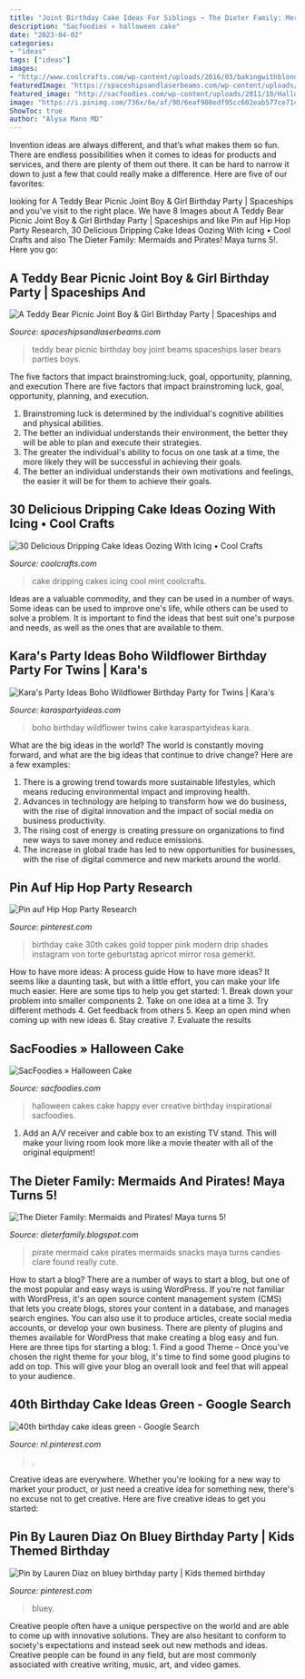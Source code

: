```yaml
---
title: "Joint Birthday Cake Ideas For Siblings ~ The Dieter Family: Mermaids And Pirates! Maya Turns 5!"
description: "Sacfoodies » halloween cake"
date: "2023-04-02"
categories:
- "ideas"
tags: ["ideas"]
images:
- "http://www.coolcrafts.com/wp-content/uploads/2016/03/bakingwithblondie.jpg"
featuredImage: "https://spaceshipsandlaserbeams.com/wp-content/uploads/2015/09/boys-and-girls-teddy-bear-picnic-birthday-party-ideas.jpg"
featured_image: "http://sacfoodies.com/wp-content/uploads/2011/10/Halloween-Cake-225x300.jpg"
image: "https://i.pinimg.com/736x/6e/af/90/6eaf908edf95cc602eab577ce7141bfa.jpg"
ShowToc: true
author: "Alysa Mann MD"
---
```



Invention ideas are always different, and that’s what makes them so fun. There are endless possibilities when it comes to ideas for products and services, and there are plenty of them out there. It can be hard to narrow it down to just a few that could really make a difference. Here are five of our favorites: 

	

		
looking for A Teddy Bear Picnic Joint Boy &amp; Girl Birthday Party | Spaceships and you've visit to the right place. We have 8 Images about A Teddy Bear Picnic Joint Boy &amp; Girl Birthday Party | Spaceships and like Pin auf Hip Hop Party Research, 30 Delicious Dripping Cake Ideas Oozing With Icing • Cool Crafts and also The Dieter Family: Mermaids and Pirates! Maya turns 5!. Here you go:
		
    
## A Teddy Bear Picnic Joint Boy &amp; Girl Birthday Party | Spaceships And

<img loading=lazy src="https://spaceshipsandlaserbeams.com/wp-content/uploads/2015/09/boys-and-girls-teddy-bear-picnic-birthday-party-ideas.jpg" onerror="this.onerror=null;this.src='https://tse3.mm.bing.net/th?id=OIP.hAwv7FZjgIf4aRfV19_u6wHaLH&amp;pid=15.1';" alt="A Teddy Bear Picnic Joint Boy &amp; Girl Birthday Party | Spaceships and">

_Source: spaceshipsandlaserbeams.com_

>teddy bear picnic birthday boy joint beams spaceships laser bears parties boys. 

	

The five factors that impact brainstroming:luck, goal, opportunity, planning, and execution
There are five factors that impact brainstroming luck, goal, opportunity, planning, and execution. 
1. Brainstroming luck is determined by the individual's cognitive abilities and physical abilities. 
2. The better an individual understands their environment, the better they will be able to plan and execute their strategies. 
3. The greater the individual's ability to focus on one task at a time, the more likely they will be successful in achieving their goals. 
4. The better an individual understands their own motivations and feelings, the easier it will be for them to achieve their goals. 

    
## 30 Delicious Dripping Cake Ideas Oozing With Icing • Cool Crafts

<img loading=lazy src="http://www.coolcrafts.com/wp-content/uploads/2016/03/bakingwithblondie.jpg" onerror="this.onerror=null;this.src='https://tse4.mm.bing.net/th?id=OIP.vVazggNEkZmFnc3rEqPbdwHaGq&amp;pid=15.1';" alt="30 Delicious Dripping Cake Ideas Oozing With Icing • Cool Crafts">

_Source: coolcrafts.com_

>cake dripping cakes icing cool mint coolcrafts. 

	

Ideas are a valuable commodity, and they can be used in a number of ways. Some ideas can be used to improve one's life, while others can be used to solve a problem. It is important to find the ideas that best suit one's purpose and needs, as well as the ones that are available to them.

    
## Kara&#039;s Party Ideas Boho Wildflower Birthday Party For Twins | Kara&#039;s

<img loading=lazy src="http://karaspartyideas.com/wp-content/uploads/2017/01/Boho-Wildflower-Birthday-Party-for-Twins-via-Karas-Party-Ideas-KarasPartyIdeas.com7_.jpg" onerror="this.onerror=null;this.src='https://tse2.mm.bing.net/th?id=OIP.3pCfqYs_KPJIZIDpAe4yrQHaLF&amp;pid=15.1';" alt="Kara&#039;s Party Ideas Boho Wildflower Birthday Party for Twins | Kara&#039;s">

_Source: karaspartyideas.com_

>boho birthday wildflower twins cake karaspartyideas kara. 

	

What are the big ideas in the world?
The world is constantly moving forward, and what are the big ideas that continue to drive change? Here are a few examples: 
1. There is a growing trend towards more sustainable lifestyles, which means reducing environmental impact and improving health. 
2. Advances in technology are helping to transform how we do business, with the rise of digital innovation and the impact of social media on business productivity. 
3. The rising cost of energy is creating pressure on organizations to find new ways to save money and reduce emissions. 
4. The increase in global trade has led to new opportunities for businesses, with the rise of digital commerce and new markets around the world.

    
## Pin Auf Hip Hop Party Research

<img loading=lazy src="https://i.pinimg.com/736x/fa/34/7d/fa347da02f95520c19a9061930d5348d.jpg" onerror="this.onerror=null;this.src='https://tse1.mm.bing.net/th?id=OIP._zK3_BsfrhPfYrZK_BMXDwHaJQ&amp;pid=15.1';" alt="Pin auf Hip Hop Party Research">

_Source: pinterest.com_

>birthday cake 30th cakes gold topper pink modern drip shades instagram von torte geburtstag apricot mirror rosa gemerkt. 

	

How to have more ideas: A process guide
How to have more ideas? It seems like a daunting task, but with a little effort, you can make your life much easier. Here are some tips to help you get started: 1. Break down your problem into smaller components 2. Take on one idea at a time 3. Try different methods 4. Get feedback from others 5. Keep an open mind when coming up with new ideas 6. Stay creative 7. Evaluate the results 
    
## SacFoodies » Halloween Cake

<img loading=lazy src="http://sacfoodies.com/wp-content/uploads/2011/10/Halloween-Cake-225x300.jpg" onerror="this.onerror=null;this.src='https://tse1.mm.bing.net/th?id=OIP.lESWz3Fdes6gUNdAOtOLngHaJ4&amp;pid=15.1';" alt="SacFoodies » Halloween Cake">

_Source: sacfoodies.com_

>halloween cakes cake happy ever creative birthday inspirational sacfoodies. 

	

1. Add an A/V receiver and cable box to an existing TV stand. This will make your living room look more like a movie theater with all of the original equipment!

    
## The Dieter Family: Mermaids And Pirates! Maya Turns 5!

<img loading=lazy src="http://2.bp.blogspot.com/-SfM-vmKyQGw/UaKpC3qJI5I/AAAAAAAACag/62DlXUTRgx4/s1600/Mermaid_Pirate+Cake.JPG" onerror="this.onerror=null;this.src='https://tse1.mm.bing.net/th?id=OIP.hr8KBYOlsCq6E3EyyHvtKAHaLG&amp;pid=15.1';" alt="The Dieter Family: Mermaids and Pirates! Maya turns 5!">

_Source: dieterfamily.blogspot.com_

>pirate mermaid cake pirates mermaids snacks maya turns candies clare found really cute. 

	

How to start a blog?
There are a number of ways to start a blog, but one of the most popular and easy ways is using WordPress. If you're not familiar with WordPress, it's an open source content management system (CMS) that lets you create blogs, stores your content in a database, and manages search engines. You can also use it to produce articles, create social media accounts, or develop your own business. There are plenty of plugins and themes available for WordPress that make creating a blog easy and fun. Here are three tips for starting a blog: 1. Find a good Theme – Once you've chosen the right theme for your blog, it's time to find some good plugins to add on top. This will give your blog an overall look and feel that will appeal to your audience. 
    
## 40th Birthday Cake Ideas Green - Google Search

<img loading=lazy src="https://i.pinimg.com/736x/6e/af/90/6eaf908edf95cc602eab577ce7141bfa.jpg" onerror="this.onerror=null;this.src='https://tse2.mm.bing.net/th?id=OIP.0S4YzHSwvveL7r5JpYVQnAHaLH&amp;pid=15.1';" alt="40th birthday cake ideas green - Google Search">

_Source: nl.pinterest.com_

>. 

	

Creative ideas are everywhere. Whether you're looking for a new way to market your product, or just need a creative idea for something new, there's no excuse not to get creative. Here are five creative ideas to get you started: 

    
## Pin By Lauren Diaz On Bluey Birthday Party | Kids Themed Birthday

<img loading=lazy src="https://i.pinimg.com/736x/88/20/79/882079d7e168962408234b9c827cdfa1.jpg" onerror="this.onerror=null;this.src='https://tse2.mm.bing.net/th?id=OIP.kGzSIJ6Yt0g8L0lPmV68EQHaJ4&amp;pid=15.1';" alt="Pin by Lauren Diaz on bluey birthday party | Kids themed birthday">

_Source: pinterest.com_

>bluey. 

	

Creative people often have a unique perspective on the world and are able to come up with innovative solutions. They are also hesitant to conform to society's expectations and instead seek out new methods and ideas. Creative people can be found in any field, but are most commonly associated with creative writing, music, art, and video games.


